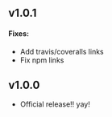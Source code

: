 ## v1.0.1

#### Fixes:
 - Add travis/coveralls links
 - Fix npm links

## v1.0.0

- Official release!! yay!